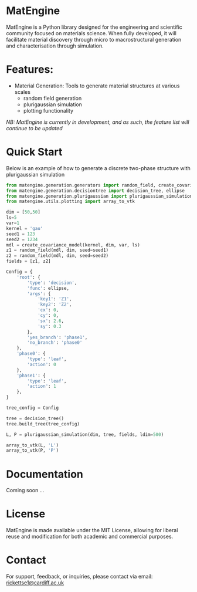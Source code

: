 # MatEngine

MatEngine is a Python library designed for the engineering and scientific community focused on materials science. When fully developed, it will facilitate material discovery through micro to macrostructural generation and characterisation through simulation.

# Features:
- Material Generation: Tools to generate material structures at various scales
  - random field generation
  - plurigaussian simulation
  - plotting functionality

*NB: MatEngine is currently in development, and as such, the feature list will continue to be updated*

# Quick Start

Below is an example of how to generate a discrete two-phase structure with plurigaussian simulation

```python
from matengine.generation.generators import random_field, create_covariance_model
from matengine.generation.decisiontree import decision_tree, ellipse
from matengine.generation.plurigaussian import plurigaussian_simulation
from matengine.utils.plotting import array_to_vtk

dim = [50,50]
ls=5
var=1
kernel = 'gau'
seed1 = 123
seed2 = 1234
mdl = create_covariance_model(kernel, dim, var, ls)
z1 = random_field(mdl, dim, seed=seed1)
z2 = random_field(mdl, dim, seed=seed2)
fields = [z1, z2]

Config = {
    'root': {
        'type': 'decision',
        'func': ellipse,
        'args': {
            'key1': 'Z1',
            'key2': 'Z2',
            'cx': 0,
            'cy': 0,
            'sx': 2.6,
            'sy': 0.3
        },
        'yes_branch': 'phase1',
        'no_branch': 'phase0'
    },
    'phase0': {
        'type': 'leaf',
        'action': 0
    },
    'phase1': {
        'type': 'leaf',
        'action': 1
    },
}

tree_config = Config

tree = decision_tree()
tree.build_tree(tree_config)

L, P = plurigaussian_simulation(dim, tree, fields, ldim=500)

array_to_vtk(L, 'L')
array_to_vtk(P, 'P')
```

# Documentation
Coming soon ...

# License
MatEngine is made available under the MIT License, allowing for liberal reuse and modification for both academic and commercial purposes.

# Contact
For support, feedback, or inquiries, please contact via email: rickettse1@cardiff.ac.uk